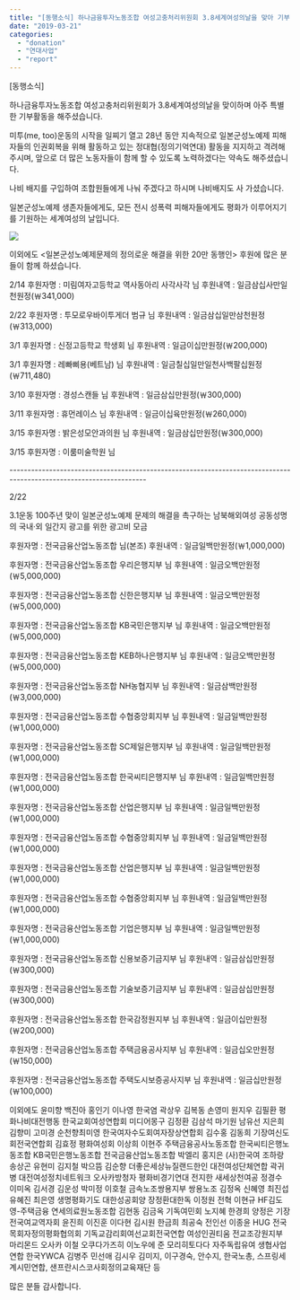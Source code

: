 ```yaml
---
title: "[동행소식] 하나금융투자노동조합 여성고충처리위원회 3.8세계여성의날을 맞아 기부 및 그외 소식"
date: "2019-03-21"
categories: 
  - "donation"
  - "연대사업"
  - "report"
---
```


\[동행소식\]

하나금융투자노동조합 여성고충처리위원회가 3.8세계여성의날을 맞이하며 아주 특별한 기부활동을 해주셨습니다.

미투(me, too)운동의 시작을 일찌기 열고 28년 동안 지속적으로 일본군성노예제 피해자들의 인권회복을 위해 활동하고 있는 정대협(정의기억연대) 활동을 지지하고 격려해주시며, 앞으로 더 많은 노동자들이 함께 할 수 있도록 노력하겠다는 약속도 해주셨습니다.

나비 배지를 구입하여 조합원들에게 나눠 주겠다고 하시며 나비배지도 사 가셨습니다.

일본군성노예제 생존자들에게도, 모든 전시 성폭력 피해자들에게도 평화가 이루어지기를 기원하는 세계여성의 날입니다.

![](https://r2.womenandwar.net/2019/03/정의기억연대-동행소식.jpg)

이외에도 <일본군성노예제문제의 정의로운 해결을 위한 20만 동행인> 후원에 많은 분들이 함께 하셨습니다.

2/14 후원자명 : 미림여자고등학교 역사동아리 사각사각 님 후원내역 : 일금삼십사만일천원정(￦341,000)

2/22 후원자명 : 투모로우바이투게더 범규 님 후원내역 : 일금삼십일만삼천원정(￦313,000)

3/1 후원자명 : 신정고등학교 학생회 님 후원내역 : 일금이십만원정(￦200,000)

3/1 후원자명 : 레빠삐용(베트남) 님 후원내역 : 일금칠십일만일천사백팔십원정(￦711,480)

3/10 후원자명 : 경성스캔들 님 후원내역 : 일금삼십만원정(￦300,000)

3/11 후원자명 : 휴먼레이스 님 후원내역 : 일금이십육만원정(￦260,000)

3/15 후원자명 : 밝은성모안과의원 님 후원내역 : 일금삼십만원정(￦300,000)

3/15 후원자명 : 이룸미술학원 님

\--------------------------------------------------------------------------------------------------------------------

2/22

3.1운동 100주년 맞이 일본군성노예제 문제의 해결을 촉구하는 남북해외여성 공동성명의 국내·외 일간지 광고를 위한 광고비 모금

후원자명 : 전국금융산업노동조합 님(본조) 후원내역 : 일금일백만원정(￦1,000,000)

후원자명 : 전국금융산업노동조합 우리은행지부 님 후원내역 : 일금오백만원정(￦5,000,000)

후원자명 : 전국금융산업노동조합 신한은행지부 님 후원내역 : 일금오백만원정(￦5,000,000)

후원자명 : 전국금융산업노동조합 KB국민은행지부 님 후원내역 : 일금오백만원정(￦5,000,000)

후원자명 : 전국금융산업노동조합 KEB하나은행지부 님 후원내역 : 일금오백만원정(￦5,000,000)

후원자명 : 전국금융산업노동조합 NH농협지부 님 후원내역 : 일금삼백만원정(￦3,000,000)

후원자명 : 전국금융산업노동조합 수협중앙회지부 님 후원내역 : 일금일백만원정(￦1,000,000)

후원자명 : 전국금융산업노동조합 SC제일은행지부 님 후원내역 : 일금일백만원정(￦1,000,000)

후원자명 : 전국금융산업노동조합 한국씨티은행지부 님 후원내역 : 일금일백만원정(￦1,000,000)

후원자명 : 전국금융산업노동조합 산업은행지부 님 후원내역 : 일금일백만원정(￦1,000,000)

후원자명 : 전국금융산업노동조합 수협중앙회지부 님 후원내역 : 일금일백만원정(￦1,000,000)

후원자명 : 전국금융산업노동조합 산업은행지부 님 후원내역 : 일금일백만원정(￦1,000,000)

후원자명 : 전국금융산업노동조합 수협중앙회지부 님 후원내역 : 일금일백만원정(￦1,000,000)

후원자명 : 전국금융산업노동조합 기업은행지부 님 후원내역 : 일금일백만원정(￦1,000,000)

후원자명 : 전국금융산업노동조합 신용보증기금지부 님 후원내역 : 일금삼십만원정(￦300,000)

후원자명 : 전국금융산업노동조합 기술보증기금지부 님 후원내역 : 일금삼십만원정(￦300,000)

후원자명 : 전국금융산업노동조합 한국감정원지부 님 후원내역 : 일금이십만원정(￦200,000)

후원자명 : 전국금융산업노동조합 주택금융공사지부 님 후원내역 : 일금십오만원정(￦150,000)

후원자명 : 전국금융산업노동조합 주택도시보증공사지부 님 후원내역 : 일금십만원정(￦100,000)

이외에도 윤미향 백진아 홍인기 이나영 한국염 곽상우 김복동 손영미 원지우 김필환 평화나비대전행동 한국교회여성연합회 미디어몽구 김정환 김삼석 마기원 남유선 지은희 김향미 고미경 순천향최미영 한국여자수도회여자장상연합회 김수홍 김동희 기장여신도회전국연합회 김효정 평화여성회 이상희 이현주 주택금융공사노동조합 한국씨티은행노동조합 KB국민은행노동조합 전국금융산업노동조합 박엘리 홍지은 (사)한국여 조하랑 송상곤 유현미 김지철 박으뜸 김순향 더좋은세상뉴질랜드한인 대전여성단체연합 곽귀병 대전여성정치네트워크 오사카방청자 평화비경기연대 전지한 새세상천여공 정경수 이미옥 김서경 김운성 박미정 이호철 금속노조쌍용지부 쌍용노조 김정옥 신혜영 최진섭 유혜진 최은영 생명평화기도 대한성공회양 장정환대한독 이정원 전혁 이현규 HF김도영-주택금융 연세의료원노동조합 김현동 김금옥 기독여민회 노지혜 한경희 양정은 기장전국여교역자회 윤진희 이진훈 이다현 김시원 한금희 최공숙 전인선 이종윤 HUG 전국목회자정의평화협의회 기독교감리회여선교회전국연합 여성인권티움 전교조강원지부 마리몬드 오사카 이철 오쿠다가즈히 이노우에 준 모리히토다다 자주독립유여 생협사업연합 한국YWCA 김병주 민선애 김시우 김미지, 이구경숙, 안수지, 한국노총, 스프링세계시민연합, 샌프란시스코사회정의교육재단 등

많은 분들 감사합니다.
